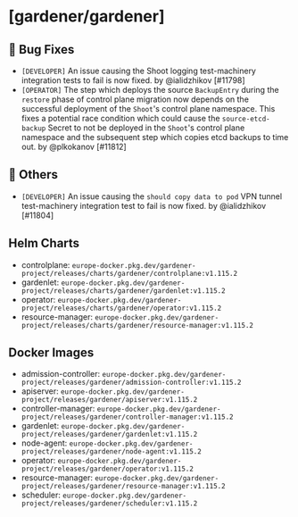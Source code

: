 # [gardener/gardener]

## 🐛 Bug Fixes

- `[DEVELOPER]` An issue causing the Shoot logging test-machinery integration tests to fail is now fixed. by @ialidzhikov [#11798]
- `[OPERATOR]` The step which deploys the source `BackupEntry` during the `restore` phase of control plane migration now depends on the successful deployment of the `Shoot`'s control plane namespace. This fixes a potential race condition which could cause the `source-etcd-backup` Secret to not be deployed in the `Shoot`'s control plane namespace and the subsequent step which copies etcd backups to time out. by @plkokanov [#11812]
## 🏃 Others

- `[DEVELOPER]` An issue causing the `should copy data to pod` VPN tunnel test-machinery integration test to fail is now fixed. by @ialidzhikov [#11804]

## Helm Charts
- controlplane: `europe-docker.pkg.dev/gardener-project/releases/charts/gardener/controlplane:v1.115.2`
- gardenlet: `europe-docker.pkg.dev/gardener-project/releases/charts/gardener/gardenlet:v1.115.2`
- operator: `europe-docker.pkg.dev/gardener-project/releases/charts/gardener/operator:v1.115.2`
- resource-manager: `europe-docker.pkg.dev/gardener-project/releases/charts/gardener/resource-manager:v1.115.2`
## Docker Images
- admission-controller: `europe-docker.pkg.dev/gardener-project/releases/gardener/admission-controller:v1.115.2`
- apiserver: `europe-docker.pkg.dev/gardener-project/releases/gardener/apiserver:v1.115.2`
- controller-manager: `europe-docker.pkg.dev/gardener-project/releases/gardener/controller-manager:v1.115.2`
- gardenlet: `europe-docker.pkg.dev/gardener-project/releases/gardener/gardenlet:v1.115.2`
- node-agent: `europe-docker.pkg.dev/gardener-project/releases/gardener/node-agent:v1.115.2`
- operator: `europe-docker.pkg.dev/gardener-project/releases/gardener/operator:v1.115.2`
- resource-manager: `europe-docker.pkg.dev/gardener-project/releases/gardener/resource-manager:v1.115.2`
- scheduler: `europe-docker.pkg.dev/gardener-project/releases/gardener/scheduler:v1.115.2`
